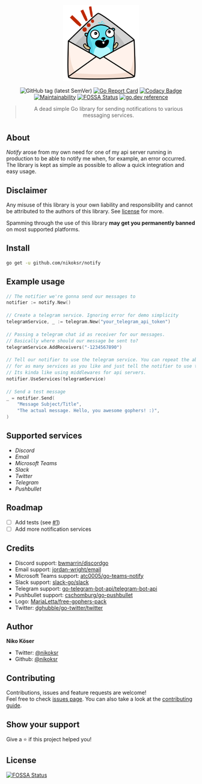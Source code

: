 <div align="center">
<img
    width=40%
    src="assets/gopher-letter.svg"
    alt="notify logo"
/>

![GitHub tag (latest SemVer)](https://img.shields.io/github/v/tag/nikoksr/notify?color=success&label=version&sort=semver)
[![Go Report Card](https://goreportcard.com/badge/github.com/nikoksr/notify)](https://goreportcard.com/report/github.com/nikoksr/notify)
[![Codacy Badge](https://app.codacy.com/project/badge/Grade/37fdff3c275c4a72a3a061f2d0ec5553)](https://www.codacy.com/gh/nikoksr/notify/dashboard?utm_source=github.com&amp;utm_medium=referral&amp;utm_content=nikoksr/notify&amp;utm_campaign=Badge_Grade)
[![Maintainability](https://api.codeclimate.com/v1/badges/b3afd7bf115341995077/maintainability)](https://codeclimate.com/github/nikoksr/notify/maintainability)
[![FOSSA Status](https://app.fossa.com/api/projects/git%2Bgithub.com%2Fnikoksr%2Fnotify.svg?type=shield)](https://app.fossa.com/projects/git%2Bgithub.com%2Fnikoksr%2Fnotify?ref=badge_shield)
[![go.dev reference](https://img.shields.io/badge/go.dev-reference-007d9c?logo=go&logoColor=white&style=flat)](https://pkg.go.dev/github.com/nikoksr/notify)

</div>

> <p align="center">A dead simple Go library for sending notifications to various messaging services.</p>

<h1></h1>

## About <a id="about"></a>

*Notify* arose from my own need for one of my api server running in production to be able to notify me when, for example, an error occurred. The library is kept as simple as possible to allow a quick integration and easy usage.

## Disclaimer <a id="disclaimer"></a>

Any misuse of this library is your own liability and responsibility and cannot be attributed to the authors of this library.  See [license](LICENSE) for more.

Spamming through the use of this library **may get you permanently banned** on most supported platforms.

## Install <a id="install"></a>

```sh
go get -u github.com/nikoksr/notify
```

## Example usage <a id="usage"></a>

```go
// The notifier we're gonna send our messages to
notifier := notify.New()

// Create a telegram service. Ignoring error for demo simplicity
telegramService, _ := telegram.New("your_telegram_api_token")

// Passing a telegram chat id as receiver for our messages.
// Basically where should our message be sent to?
telegramService.AddReceivers("-1234567890")

// Tell our notifier to use the telegram service. You can repeat the above process
// for as many services as you like and just tell the notifier to use them.
// Its kinda like using middlewares for api servers.
notifier.UseServices(telegramService)

// Send a test message
_ = notifier.Send(
	"Message Subject/Title",
	"The actual message. Hello, you awesome gophers! :)",
)
```

## Supported services <a id="supported_services"></a>

- *Discord*
- *Email*
- *Microsoft Teams*
- *Slack*
- *Twitter*
- *Telegram*
- *Pushbullet*

## Roadmap <a id="roadmap"></a>

- [ ] Add tests (see [#1](https://github.com/nikoksr/notify/issues/1))
- [ ] Add more notification services

## Credits <a id="credits"></a>

- Discord support: [bwmarrin/discordgo](https://github.com/bwmarrin/discordgo)
- Email support: [jordan-wright/email](https://github.com/jordan-wright/email)
- Microsoft Teams support: [atc0005/go-teams-notify](https://github.com/atc0005/go-teams-notify)
- Slack support: [slack-go/slack](https://github.com/slack-go/slack)
- Telegram support: [go-telegram-bot-api/telegram-bot-api](https://github.com/go-telegram-bot-api/telegram-bot-api)
- Pushbullet support: [cschomburg/go-pushbullet](https://github.com/cschomburg/go-pushbullet)
- Logo: [MariaLetta/free-gophers-pack](https://github.com/MariaLetta/free-gophers-pack)
- Twitter: [dghubble/go-twitter/twitter](https://github.com/dghubble/go-twitter/twitter)

## Author <a id="author"></a>

**Niko Köser**

* Twitter: [@nikoksr](https://twitter.com/nikoksr)
* Github: [@nikoksr](https://github.com/nikoksr)

## Contributing <a id="contributing"></a>

Contributions, issues and feature requests are welcome!<br />Feel free to check [issues page](https://github.com/nikoksr/notify/issues). You can also take a look at the [contributing guide](https://github.com/nikoksr/notify/blob/main/CONTRIBUTING.md).

## Show your support <a id="support"></a>

Give a ⭐️ if this project helped you!

## License <a id="license"></a>

[![FOSSA Status](https://app.fossa.com/api/projects/git%2Bgithub.com%2Fnikoksr%2Fnotify.svg?type=large)](https://app.fossa.com/projects/git%2Bgithub.com%2Fnikoksr%2Fnotify?ref=badge_large)

